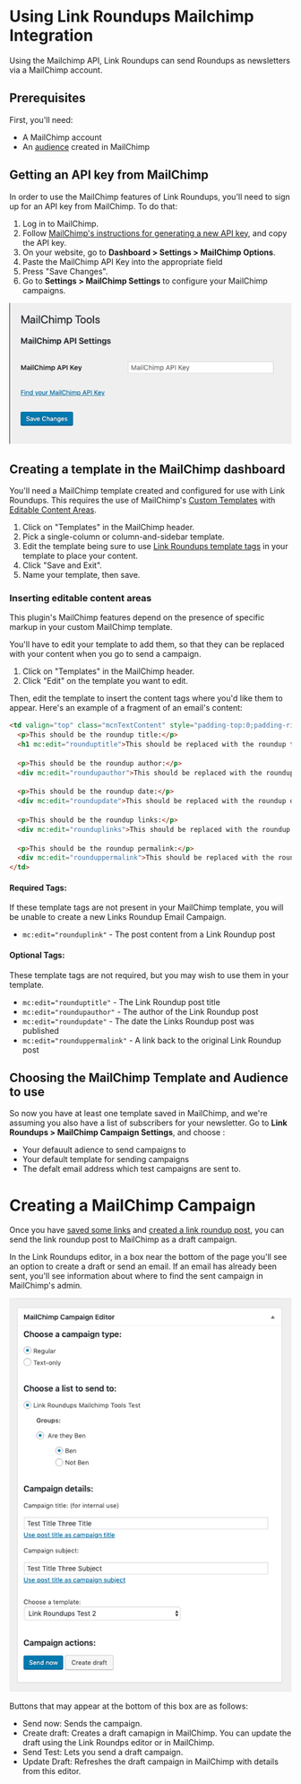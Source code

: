 # Using Link Roundups Mailchimp Integration

Using the Mailchimp API, Link Roundups can send Roundups as newsletters via a MailChimp account.

## Prerequisites

First, you'll need:

- A MailChimp account
- An [audience](https://mailchimp.com/help/create-audience/) created in MailChimp

## Getting an API key from MailChimp

In order to use the MailChimp features of Link Roundups, you'll need to sign up for an API key from MailChimp. To do that:

1. Log in to MailChimp.
2. Follow [MailChimp's instructions for generating a new API key](https://mailchimp.com/help/about-api-keys/), and copy the API key.
3. On your website, go to **Dashboard > Settings > MailChimp Options**.
4. Paste the MailChimp API Key into the appropriate field
5. Press "Save Changes".
6. Go to **Settings > MailChimp Settings** to configure your MailChimp campaigns.

![Link Roundups MailChimp API settings](./img/link-roundups-mailchimp-integration.png)

## Creating a template in the MailChimp dashboard

You'll need a MailChimp template created and configured for use with Link Roundups. This requires the use of MailChimp's [Custom Templates](https://mailchimp.com/help/import-a-custom-html-template/) with [Editable Content Areas](https://mailchimp.com/help/create-editable-content-areas-with-mailchimps-template-language/).

1. Click on "Templates" in the MailChimp header.
2. Pick a single-column or column-and-sidebar template.
3. Edit the template being sure to use [Link Roundups template tags](#inserting-template-tags) in your template to place your content.
4. Click "Save and Exit".
5. Name your template, then save.

### Inserting editable content areas

This plugin's MailChimp features depend on the presence of specific markup in your custom MailChimp template.

You'll have to edit your template to add them, so that they can be replaced with your content when you go to send a campaign.

1. Click on "Templates" in the MailChimp header.
2. Click "Edit" on the template you want to edit.

Then, edit the template to insert the content tags where you'd like them to appear. Here's an example of a fragment of an email's content:

```html
<td valign="top" class="mcnTextContent" style="padding-top:0;padding-right:18px;padding-bottom:9px;padding-left:18px;">
  <p>This should be the roundup title:</p>
  <h1 mc:edit="rounduptitle">This should be replaced with the roundup title</h1>

  <p>This should be the roundup author:</p>
  <div mc:edit="roundupauthor">This should be replaced with the roundup author</div>

  <p>This should be the roundup date:</p>
  <div mc:edit="roundupdate">This should be replaced with the roundup date</div>

  <p>This should be the roundup links:</p>
  <div mc:edit="rounduplinks">This should be replaced with the roundup links</div>

  <p>This should be the roundup permalink:</p>
  <div mc:edit="rounduppermalink">This should be replaced with the roundup permalink</div>
</td>
```

#### Required Tags:

If these template tags are not present in your MailChimp template, you will be unable to create a new Links Roundup Email Campaign.

- `mc:edit="rounduplink"` - The post content from a Link Roundup post

#### Optional Tags:

These template tags are not required, but you may wish to use them in your template.

- `mc:edit="rounduptitle"` - The Link Roundup post title
- `mc:edit="roundupauthor"` - The author of the Link Roundup post
- `mc:edit="roundupdate"` - The date the Links Roundup post was published
- `mc:edit="rounduppermalink"` - A link back to the original Link Roundup post

## Choosing the MailChimp Template and Audience to use

So now you have at least one template saved in MailChimp, and we're assuming you also have a list of subscribers for your newsletter. Go to **Link Roundups > MailChimp Campaign Settings**, and choose :

- Your defauult adience to send campaigns to
- Your default template for sending campaigns
- The defalt email address which test campaigns are sent to.

# Creating a MailChimp Campaign

Once you have [saved some links](saving-links.md) and [created a link roundup post](link-roundups.md), you can send the link roundup post to MailChimp as a draft campaign.

In the Link Roundups editor, in a box near the bottom of the page you'll see an option to create a draft or send an email. If an email has already been sent, you'll see information about where to find the sent campaign in MailChimp's admin.

![Create MailChimp Campaign button in the post editor](./img/link-roundup-mailchimp-button.png)

Buttons that may appear at the bottom of this box are as follows:

- Send now: Sends the campaign.
- Create draft: Creates a draft camapign in MailChimp. You can update the draft using the Link Roundps editor or in MailChimp.
- Send Test: Lets you send a draft campaign.
- Update Draft: Refreshes the draft campaign in MailChimp with details from this editor.
